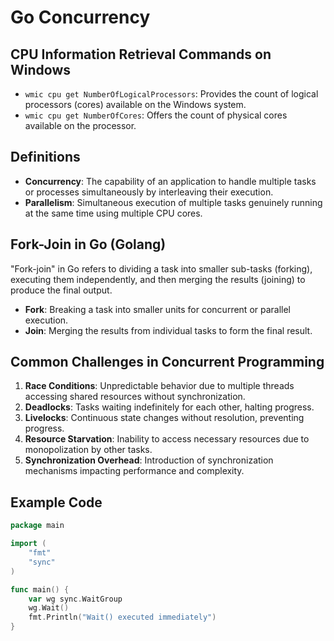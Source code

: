 # Go Concurrency

## CPU Information Retrieval Commands on Windows

- `wmic cpu get NumberOfLogicalProcessors`: Provides the count of logical processors (cores) available on the Windows system.
- `wmic cpu get NumberOfCores`: Offers the count of physical cores available on the processor.

## Definitions

- **Concurrency**: The capability of an application to handle multiple tasks or processes simultaneously by interleaving their execution.
- **Parallelism**: Simultaneous execution of multiple tasks genuinely running at the same time using multiple CPU cores.

## Fork-Join in Go (Golang)

"Fork-join" in Go refers to dividing a task into smaller sub-tasks (forking), executing them independently, and then merging the results (joining) to produce the final output.

- **Fork**: Breaking a task into smaller units for concurrent or parallel execution.
- **Join**: Merging the results from individual tasks to form the final result.

## Common Challenges in Concurrent Programming

1. **Race Conditions**: Unpredictable behavior due to multiple threads accessing shared resources without synchronization.
2. **Deadlocks**: Tasks waiting indefinitely for each other, halting progress.
3. **Livelocks**: Continuous state changes without resolution, preventing progress.
4. **Resource Starvation**: Inability to access necessary resources due to monopolization by other tasks.
5. **Synchronization Overhead**: Introduction of synchronization mechanisms impacting performance and complexity.

## Example Code

```go
package main

import (
    "fmt"
    "sync"
)

func main() {
    var wg sync.WaitGroup
    wg.Wait()
    fmt.Println("Wait() executed immediately")
}
```
